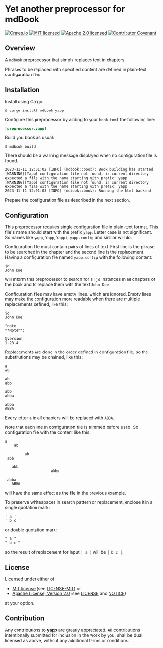 # Yet another preprocessor for mdBook

[![Crates.io][crates-badge]][crates-url]
[![MIT licensed][mit-badge]][mit-license-url]
[![Apache 2.0 licensed][apache-badge]][apache-license-url]
[![Contributor Covenant][cc-badge]][cc-url]

[crates-badge]: https://img.shields.io/crates/v/mdbook-yapp.svg
[crates-url]: https://crates.io/crates/mdbook-yapp
[mit-badge]: https://img.shields.io/badge/License-MIT-blue.svg
[mit-url]: https://opensource.org/licenses/MIT
[mit-license-url]: https://github.com/EngosSoftware/yapp/blob/main/LICENSE-MIT
[apache-badge]: https://img.shields.io/badge/License-Apache%202.0-blue.svg
[apache-url]: https://www.apache.org/licenses/LICENSE-2.0
[apache-license-url]: https://github.com/EngosSoftware/yapp/blob/main/LICENSE
[apache-notice-url]: https://github.com/EngosSoftware/yapp/blob/main/NOTICE
[cc-badge]: https://img.shields.io/badge/Contributor%20Covenant-2.1-4baaaa.svg
[cc-url]: https://github.com/EngosSoftware/yapp/blob/main/CODE_OF_CONDUCT.md
[repository-url]: https://github.com/EngosSoftware/yapp

## Overview

A `mdbook` preprocessor that simply replaces text in chapters.

Phrases to be replaced with specified content are defined in plain-text configuration file.

## Installation

Install using Cargo:

```shell
$ cargo install mdbook-yapp
```

Configure this preprocessor by adding to your `book.toml` the following line:

```toml
[preprocessor.yapp]
```

Build you book as usual:

```shell
$ mdbook build
```

There should be a warning message displayed when no configuration file is found.

```shell
2023-11-11 12:01:02 [INFO] (mdbook::book): Book building has started
[WARNING][Yapp] configuration file not found, in current directory expected a file with the name starting with prefix: yapp
[WARNING][Yapp] configuration file not found, in current directory expected a file with the name starting with prefix: yapp
2023-11-11 12:01:03 [INFO] (mdbook::book): Running the html backend
```

Prepare the configuration file as described in the next section.

## Configuration

This preprocessor requires single configuration file in plain-text format.
This file's name should start with the prefix `yapp`. Letter case is not significant.
So names like `yapp`, `Yapp`, `Yappi`, `yapp.config` and similar will do.

Configuration file must contain pairs of lines of text.
First line is the phrase to be searched in the chapter and the second line is the replacement.
Having a configuration file named `yapp.config` with the following content:

```text
jd
John Doe
```

will inform this preprocessor to search for all `jd` instances in all chapters of the book
and to replace them with the text `John Doe`.

Configuration files may have empty lines, which are ignored.
Empty lines may make the configuration more readable when there are multiple replacements defined, like this:

```text
jd
John Doe

^note
**Note**:

@version
1.23.4
```

Replacements are done in the order defined in configuration file, so the substitutions may be chained, like this:

```text
a
ab

ab
abb

abb
abba

abba
ABBA
```

Every letter `a` in all chapters will be replaced with `ABBA`.

Note that each line in configuration file is trimmed before used. So configuration file with the content like this:

```text
a
    ab

         ab
 abb

   abb
                     abba

 abba
   ABBA
```

will have the same effect as the file in the previous example.

To preserve whitespaces in search pattern or replacement, enclose it in a single quotation mark:

```text
' a '
' b c '
```

or double quotation mark:

```text
" a "
" b c "
```

so the result of replacement for input `│ a │` will be `│ b c │`.

## License

Licensed under either of

- [MIT license][mit-url] (see [LICENSE-MIT][mit-license-url]) or
- [Apache License, Version 2.0][apache-url] (see [LICENSE][apache-license-url] and [NOTICE][apache-notice-url])

at your option.

## Contribution

Any contributions to [**yapp**][repository-url] are greatly appreciated.
All contributions intentionally submitted for inclusion in the work by you,
shall be dual licensed as above, without any additional terms or conditions.
